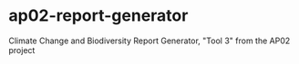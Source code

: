 ap02-report-generator
=====================

Climate Change and Biodiversity Report Generator, "Tool 3" from the AP02 project